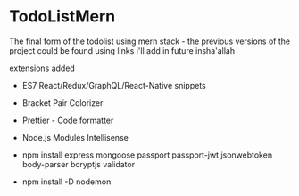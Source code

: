 # TodoListMern
The final form of the todolist using mern stack - the previous versions of the project could be found using links i'll add in future insha'allah


extensions added
- ES7 React/Redux/GraphQL/React-Native snippets
- Bracket Pair Colorizer
- Prettier - Code formatter
- Node.js Modules Intellisense


- npm install express mongoose passport passport-jwt jsonwebtoken body-parser bcryptjs validator
- npm install -D nodemon
